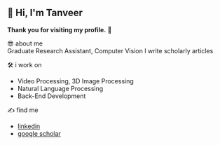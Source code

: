 ## 👋 Hi, I'm Tanveer

**Thank you for visiting my profile.** 🫡

😎 about me  
Graduate Research Assistant, Computer Vision
I write scholarly articles

🛠️ i work on
- Video Processing, 3D Image Processing
- Natural Language Processing
- Back-End Development

✍️ find me  
- [linkedin](https://www.linkedin.com/in/tanveerkader/)  
- [google scholar](https://scholar.google.com/citations?user=GIAwRq4AAAAJ&hl=en)  
